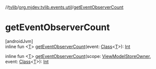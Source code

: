 //[tvlib](../../index.md)/[org.mjdev.tvlib.events.util](index.md)/[getEventObserverCount](get-event-observer-count.md)

# getEventObserverCount

[androidJvm]\
inline fun &lt;[T](get-event-observer-count.md)&gt; [getEventObserverCount](get-event-observer-count.md)(event: [Class](https://developer.android.com/reference/kotlin/java/lang/Class.html)&lt;[T](get-event-observer-count.md)&gt;): [Int](https://kotlinlang.org/api/latest/jvm/stdlib/kotlin/-int/index.html)

inline fun &lt;[T](get-event-observer-count.md)&gt; [getEventObserverCount](get-event-observer-count.md)(scope: [ViewModelStoreOwner](https://developer.android.com/reference/kotlin/androidx/lifecycle/ViewModelStoreOwner.html), event: [Class](https://developer.android.com/reference/kotlin/java/lang/Class.html)&lt;[T](get-event-observer-count.md)&gt;): [Int](https://kotlinlang.org/api/latest/jvm/stdlib/kotlin/-int/index.html)
